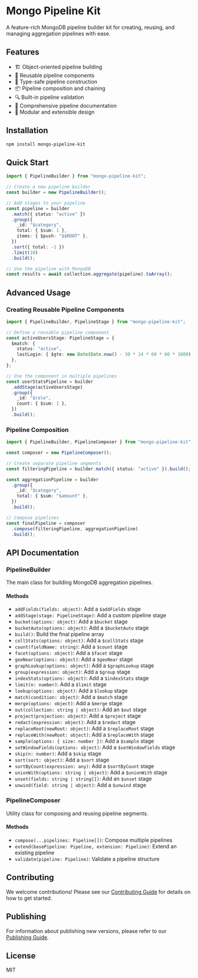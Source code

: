 # Mongo Pipeline Kit

A feature-rich MongoDB pipeline builder kit for creating, reusing, and managing aggregation pipelines with ease.

## Features

- 🏗️ Object-oriented pipeline building
- 🔄 Reusable pipeline components
- 🎯 Type-safe pipeline construction
- 📦 Pipeline composition and chaining
- 🔍 Built-in pipeline validation
- 📝 Comprehensive pipeline documentation
- 🧩 Modular and extensible design

## Installation

```bash
npm install mongo-pipeline-kit
```

## Quick Start

```typescript
import { PipelineBuilder } from "mongo-pipeline-kit";

// Create a new pipeline builder
const builder = new PipelineBuilder();

// Add stages to your pipeline
const pipeline = builder
  .match({ status: "active" })
  .group({
    _id: "$category",
    total: { $sum: 1 },
    items: { $push: "$$ROOT" },
  })
  .sort({ total: -1 })
  .limit(10)
  .build();

// Use the pipeline with MongoDB
const results = await collection.aggregate(pipeline).toArray();
```

## Advanced Usage

### Creating Reusable Pipeline Components

```typescript
import { PipelineBuilder, PipelineStage } from "mongo-pipeline-kit";

// Define a reusable pipeline component
const activeUsersStage: PipelineStage = {
  $match: {
    status: "active",
    lastLogin: { $gte: new Date(Date.now() - 30 * 24 * 60 * 60 * 1000) },
  },
};

// Use the component in multiple pipelines
const userStatsPipeline = builder
  .addStage(activeUsersStage)
  .group({
    _id: "$role",
    count: { $sum: 1 },
  })
  .build();
```

### Pipeline Composition

```typescript
import { PipelineBuilder, PipelineComposer } from "mongo-pipeline-kit";

const composer = new PipelineComposer();

// Create separate pipeline segments
const filteringPipeline = builder.match({ status: "active" }).build();

const aggregationPipeline = builder
  .group({
    _id: "$category",
    total: { $sum: "$amount" },
  })
  .build();

// Compose pipelines
const finalPipeline = composer
  .compose(filteringPipeline, aggregationPipeline)
  .build();
```

## API Documentation

### PipelineBuilder

The main class for building MongoDB aggregation pipelines.

#### Methods

- `addFields(fields: object)`: Add a `$addFields` stage
- `addStage(stage: PipelineStage)`: Add a custom pipeline stage
- `bucket(options: object)`: Add a `$bucket` stage
- `bucketAuto(options: object)`: Add a `$bucketAuto` stage
- `build()`: Build the final pipeline array
- `collStats(options: object)`: Add a `$collStats` stage
- `count(fieldName: string)`: Add a `$count` stage
- `facet(options: object)`: Add a `$facet` stage
- `geoNear(options: object)`: Add a `$geoNear` stage
- `graphLookup(options: object)`: Add a `$graphLookup` stage
- `group(expression: object)`: Add a `$group` stage
- `indexStats(options: object)`: Add a `$indexStats` stage
- `limit(n: number)`: Add a `$limit` stage
- `lookup(options: object)`: Add a `$lookup` stage
- `match(condition: object)`: Add a `$match` stage
- `merge(options: object)`: Add a `$merge` stage
- `out(collection: string | object)`: Add an `$out` stage
- `project(projection: object)`: Add a `$project` stage
- `redact(expression: object)`: Add a `$redact` stage
- `replaceRoot(newRoot: object)`: Add a `$replaceRoot` stage
- `replaceWith(newRoot: object)`: Add a `$replaceWith` stage
- `sample(options: { size: number })`: Add a `$sample` stage
- `setWindowFields(options: object)`: Add a `$setWindowFields` stage
- `skip(n: number)`: Add a `$skip` stage
- `sort(sort: object)`: Add a `$sort` stage
- `sortByCount(expression: any)`: Add a `$sortByCount` stage
- `unionWith(options: string | object)`: Add a `$unionWith` stage
- `unset(fields: string | string[])`: Add an `$unset` stage
- `unwind(field: string | object)`: Add a `$unwind` stage

### PipelineComposer

Utility class for composing and reusing pipeline segments.

#### Methods

- `compose(...pipelines: Pipeline[])`: Compose multiple pipelines
- `extend(basePipeline: Pipeline, extension: Pipeline)`: Extend an existing pipeline
- `validate(pipeline: Pipeline)`: Validate a pipeline structure

## Contributing

We welcome contributions! Please see our [Contributing Guide](CONTRIBUTING.md) for details on how to get started.

## Publishing

For information about publishing new versions, please refer to our [Publishing Guide](PUBLISHING.md).

## License

MIT
